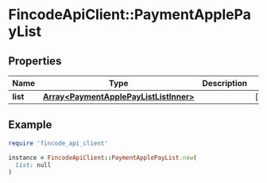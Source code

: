 # FincodeApiClient::PaymentApplePayList

## Properties

| Name | Type | Description | Notes |
| ---- | ---- | ----------- | ----- |
| **list** | [**Array&lt;PaymentApplePayListListInner&gt;**](PaymentApplePayListListInner.md) |  | [optional] |

## Example

```ruby
require 'fincode_api_client'

instance = FincodeApiClient::PaymentApplePayList.new(
  list: null
)
```


